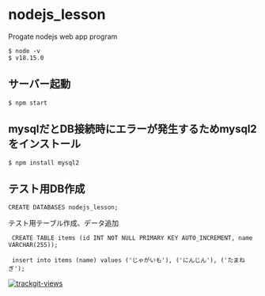 # nodejs_lesson
Progate nodejs web app program

```
$ node -v
$ v18.15.0
```
## サーバー起動
```
$ npm start
```

## mysqlだとDB接続時にエラーが発生するためmysql2をインストール
```
$ npm install mysql2
```

## テスト用DB作成
```
CREATE DATABASES nodejs_lesson;
```
テスト用テーブル作成、データ追加
```
 CREATE TABLE items (id INT NOT NULL PRIMARY KEY AUTO_INCREMENT, name VARCHAR(255));

 insert into items (name) values ('じゃがいも'), ('にんじん'), ('たまねぎ');
```


<a href="https://trackgit.com">
<img src="https://us-central1-trackgit-analytics.cloudfunctions.net/token/ping/lgm0wx35ouwwns9wkhbl" alt="trackgit-views" />
</a>
